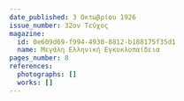 ```yaml
---
date_published: 3 Οκτωβρίου 1926
issue_number: 32ον Τεύχος
magazine:
  id: 0e609d69-f994-4930-8812-b188175f35d1
  name: Μεγάλη Ελληνική Εγκυκλοπαίδεια
pages_number: 8
references:
  photographs: []
  works: []
---
```



